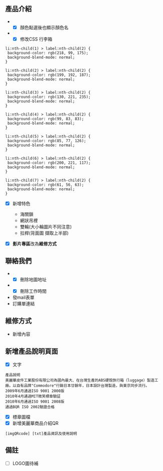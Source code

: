 ## 產品介紹
* - [x] 顏色點選後也顯示顏色名
* - [x] 修改CSS 行李箱
```
li:nth-child(1) > label:nth-child(2) {
 background-color: rgb(218, 99, 175);
 background-blend-mode: normal;
}

li:nth-child(2) > label:nth-child(2) {
 background-color: rgb(199, 192, 187);
 background-blend-mode: normal;
}

li:nth-child(3) > label:nth-child(2) {
 background-color: rgb(130, 221, 235);
 background-blend-mode: normal;
}

li:nth-child(4) > label:nth-child(2) {
 background-color: rgb(99, 83, 83);
 background-blend-mode: normal;
}

li:nth-child(5) > label:nth-child(2) {
 background-color: rgb(85, 77, 126);
 background-blend-mode: normal;
}

li:nth-child(6) > label:nth-child(2) {
 background-color: rgb(200, 221, 117);
 background-blend-mode: normal;
}

li:nth-child(7) > label:nth-child(2) {
 background-color: rgb(61, 56, 63);
 background-blend-mode: normal;
}
```


* [x] 新增特色
  * 海關鎖
  * 網狀吊裡
  * 雙輪(大小輪圖片不同注意)
  * 拉桿(背面圖 擷取上半部)

* [x] **影片專區**改為**維修方式**


## 聯絡我們
* - [x] 刪除地圖地址
* - [x] 刪除工作時間
* 發mail表單
* 訂購單連結

## 維修方式
* 新增內容

## 新增產品說明頁面
* [x] 文字
```
產品說明
美麗華皮件工業股份有限公司為國內最大、在台灣生產的ABS硬殼旅行箱（luggage）製造工廠。以自有品牌"Commodore"行銷日本廿餘年，日本設計台灣製造，與東京同步流行。
2009年6月通過ISO 9001 2000版 
2010年4月通過MIT微笑標章驗証 
2010年6月通過ISO 9001 2008版
通過BQR ISO 2002驗證合格 
```
* [x] 標章圖檔
* [x] 新增美麗華商品介紹QR
```
[imgQRcode] [txt]產品資訊及使用說明
```

## 備註
* [ ] LOGO圖待補